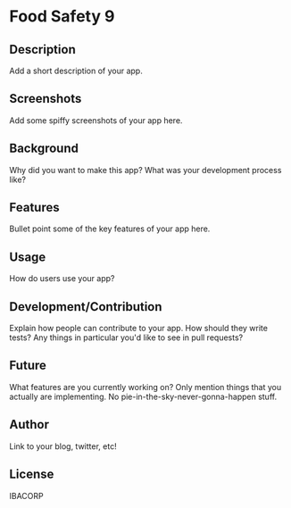 #  Food Safety 9 

## Description

Add a short description of your app.

## Screenshots

Add some spiffy screenshots of your app here.

## Background

Why did you want to make this app? What was your development process
like?

## Features

Bullet point some of the key features of your app here.

## Usage

How do users use your app?

## Development/Contribution

Explain how people can contribute to your app. How should they write tests?
Any things in particular you'd like to see in pull requests?

## Future

What features are you currently working on? Only mention things that you
actually are implementing. No pie-in-the-sky-never-gonna-happen stuff.

## Author

Link to your blog, twitter, etc!

## License
IBACORP

